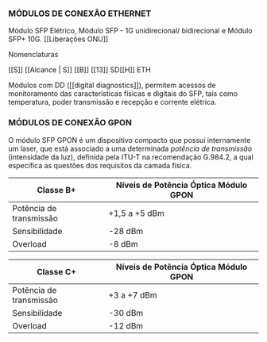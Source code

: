 ### MÓDULOS DE CONEXÃO ETHERNET 

Módulo SFP Elétrico, 
Módulo SFP - 1G unidirecional/ bidirecional e 
Módulo SFP+ 10G. [[Liberações ONU]]

Nomenclaturas 

[[S]] [[Alcance | S]] [[B]] [[13]] SD[[H]] ETH

Módulos com DD ([[digital diagnostics]]), permitem acessos de monitoramento das características físicas e digitais do SFP, tais como temperatura, poder transmissão e recepção e corrente elétrica. 


### MÓDULOS DE CONEXÃO GPON 
O módulo SFP  GPON é um dispositivo compacto que possui internamente um laser, que está associado a uma determinada *potência de transmissão* (intensidade da luz), definida pela ITU-T na recomendação G.984.2, a qual especifica as questões dos requisitos da camada física. 


 

Classe B+    | Níveis de Potência Óptica Módulo GPON        
------------ | ------------
Potência de transmissão |  +1,5 a +5 dBm
Sensibilidade |  -28 dBm
Overload |  -8 dBm
		  
		 
Classe C+    | Níveis de Potência Óptica Módulo GPON        
------------ | ------------
Potência de transmissão |  +3 a +7 dBm
Sensibilidade |  -30 dBm
Overload |  -12 dBm
		  